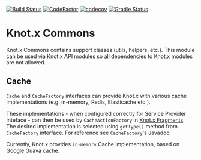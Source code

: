 [![Build Status](https://dev.azure.com/knotx/Knotx/_apis/build/status/Knotx.knotx-commons?branchName=master)](https://dev.azure.com/knotx/Knotx/_build/latest?definitionId=5&branchName=master)
[![CodeFactor](https://www.codefactor.io/repository/github/knotx/knotx-commons/badge)](https://www.codefactor.io/repository/github/knotx/knotx-commons)
[![codecov](https://codecov.io/gh/Knotx/knotx-commons/branch/master/graph/badge.svg)](https://codecov.io/gh/Knotx/knotx-commons)
[![Gradle Status](https://gradleupdate.appspot.com/Knotx/knotx-commons/status.svg)](https://gradleupdate.appspot.com/Knotx/knotx-commons/status)

# Knot.x Commons
Knot.x Commons contains support classes (utils, helpers, etc.). This module can be used via Knot.x API modules so
all dependencies to Knot.x modules are not allowed.

## Cache

`Cache` and `CacheFactory` interfaces can provide Knot.x with various cache implementations (e.g. in-memory, Redis, Elasticache etc.).

These implementations - when configured correctly for Service Provider Inteface - can then be used by `CacheActionFactory` in [Knot.x Fragments](https://github.com/Knotx/knotx-fragments). 
The desired implementation is selected using `getType()` method from `CacheFactory` interface. For reference see `CacheFactory`'s Javadoc.

Currently, Knot.x provides `in-memory` Cache implementation, based on Google Guava cache.
